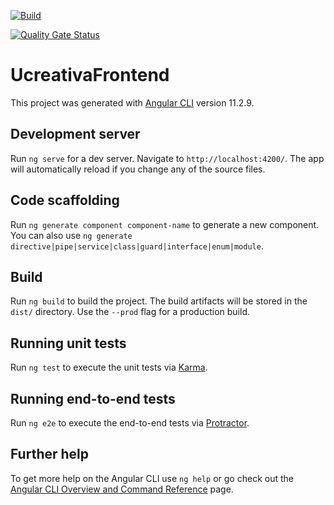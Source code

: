 [![Build](https://github.com/AndrewLCR/ucreativa_front/actions/workflows/build.yml/badge.svg)](https://github.com/AndrewLCR/ucreativa_front/actions/workflows/build.yml) 

  [![Quality Gate Status](https://sonarcloud.io/api/project_badges/measure?project=AndrewLCR_ucreativa_front&metric=alert_status)](https://sonarcloud.io/dashboard?id=AndrewLCR_ucreativa_front)

# UcreativaFrontend

This project was generated with [Angular CLI](https://github.com/angular/angular-cli) version 11.2.9.

## Development server

Run `ng serve` for a dev server. Navigate to `http://localhost:4200/`. The app will automatically reload if you change any of the source files.

## Code scaffolding

Run `ng generate component component-name` to generate a new component. You can also use `ng generate directive|pipe|service|class|guard|interface|enum|module`.

## Build

Run `ng build` to build the project. The build artifacts will be stored in the `dist/` directory. Use the `--prod` flag for a production build.

## Running unit tests

Run `ng test` to execute the unit tests via [Karma](https://karma-runner.github.io).

## Running end-to-end tests

Run `ng e2e` to execute the end-to-end tests via [Protractor](http://www.protractortest.org/).

## Further help

To get more help on the Angular CLI use `ng help` or go check out the [Angular CLI Overview and Command Reference](https://angular.io/cli) page.
